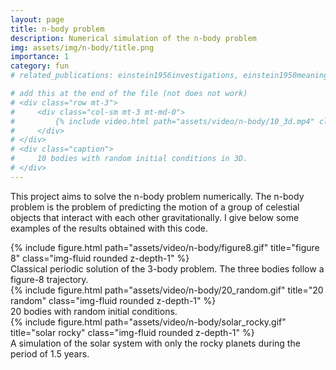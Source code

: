 ```yaml
---
layout: page
title: n-body problem
description: Numerical simulation of the n-body problem
img: assets/img/n-body/title.png
importance: 1
category: fun
# related_publications: einstein1956investigations, einstein1950meaning

# add this at the end of the file (not does not work)
# <div class="row mt-3">
#     <div class="col-sm mt-3 mt-md-0">
#         {% include video.html path="assets/video/n-body/10_3d.mp4" class="img-fluid rounded z-depth-1" controls=true autoplay=true %}
#     </div>
# </div>
# <div class="caption">
#     10 bodies with random initial conditions in 3D.
# </div>
---
```


This project aims to solve the n-body problem numerically. The n-body problem is the problem of predicting the motion of a group of celestial objects that interact with each other gravitationally. I give below some examples of the results obtained with this code.

<div class="row">
    <div class="col-sm mt-3 mt-md-0">
        {% include figure.html path="assets/video/n-body/figure8.gif" title="figure 8" class="img-fluid rounded z-depth-1" %}
    </div>
</div>
<div class="caption">
    Classical periodic solution of the 3-body problem. The three bodies follow a figure-8 trajectory.
</div>
<div class="row">
    <div class="col-sm mt-3 mt-md-0">
        {% include figure.html path="assets/video/n-body/20_random.gif" title="20 random" class="img-fluid rounded z-depth-1" %}
    </div>
</div>
<div class="caption">
    20 bodies with random initial conditions.
</div>
<div class="row">
    <div class="col-sm mt-3 mt-md-0">
        {% include figure.html path="assets/video/n-body/solar_rocky.gif" title="solar rocky" class="img-fluid rounded z-depth-1" %}
    </div>
</div>
<div class="caption">
    A simulation of the solar system with only the rocky planets during the period of 1.5 years.
</div>
